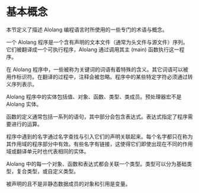 # 基本概念
本节定义了描述 Alolang 编程语言时所使用的一些专门的术语与概念。

一个 Alolang 程序是一个含有声明的文本文件（通常为头文件与源文件）序列。它们被翻译成一个可执行程序，Alolang 通过调用其主 (main) 函数执行这一程序。

在 Alolang 程序中，一些被称为关键词的词语有着特殊的含义。其它词语可以被用作标识符。在翻译的过程中，注释会被忽略。程序中的某些特定字符必须通过转义序列表示。

Alolang 程序中的实体包括值、对象、函数、类型、类成员。预处理器宏不是 Alolang 实体。

函数的定义通常包括一系列的语句，其中部分会包含表达式。表达式指定了程序需要进行的运算。

程序中遇到的名字通过名字查找与引入它们的声明关联起来。每个名字都只在称为其作用域的程序部分中有效。有些名字有链接，这使得它们即使出现在不同的作用域或翻译单元时也代表相同的实体。

Alolang 中的每一个对象、函数和表达式都会关联一个类型。类型可以分为基础类型，复合类型，或自定义类型。

被声明的且不是非静态数据成员的对象和引用是变量。

